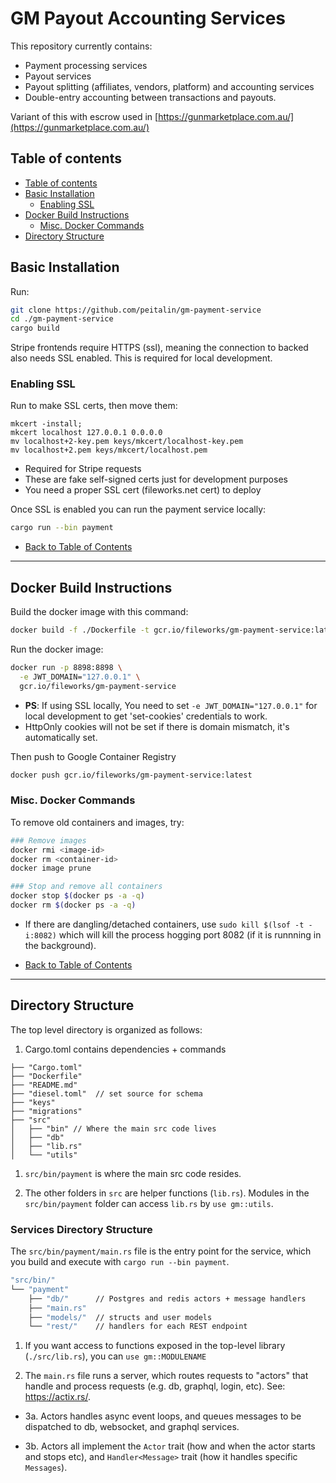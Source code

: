 # GM Payout Accounting Services

This repository currently contains:
* Payment processing services
* Payout services
* Payout splitting (affiliates, vendors, platform) and accounting services
* Double-entry accounting between transactions and payouts.

Variant of this with escrow used in [https://gunmarketplace.com.au/](https://gunmarketplace.com.au/)

<a name="table-of-contents"></a>
## Table of contents

<!--ts-->
   * [Table of contents](#table-of-contents)
   * [Basic Installation](#basic-installation)
      * [Enabling SSL](#enabling-ssl)
   * [Docker Build Instructions](#building-docker)
      * [Misc. Docker Commands](#docker-misc-commands)
   * [Directory Structure](#directory-structure)
<!--te-->

<a name="basic-installation"></a>
## Basic Installation

Run:
```bash
git clone https://github.com/peitalin/gm-payment-service
cd ./gm-payment-service
cargo build
```

<a name="enabling-ssl"></a>
Stripe frontends require HTTPS (ssl), meaning the connection to backed also needs SSL enabled.
This is required for local development.

### Enabling SSL
Run to make SSL certs, then move them:
```
mkcert -install;
mkcert localhost 127.0.0.1 0.0.0.0
mv localhost+2-key.pem keys/mkcert/localhost-key.pem
mv localhost+2.pem keys/mkcert/localhost.pem
```
* Required for Stripe requests
* These are fake self-signed certs just for development purposes
* You need a proper SSL cert (fileworks.net cert) to deploy

Once SSL is enabled you can run the payment service locally:
```bash
cargo run --bin payment
```


* [Back to Table of Contents](#table-of-contents)
---

<a name="building-docker"></a>
## Docker Build Instructions

Build the docker image with this command:
```bash
docker build -f ./Dockerfile -t gcr.io/fileworks/gm-payment-service:latest .
```

Run the docker image:
```bash
docker run -p 8898:8898 \
  -e JWT_DOMAIN="127.0.0.1" \
  gcr.io/fileworks/gm-payment-service
```
* **PS**: If using SSL locally, You need to set `-e JWT_DOMAIN="127.0.0.1"` for local development to get 'set-cookies' credentials to work.
* HttpOnly cookies will not be set if there is domain mismatch, it's automatically set.

Then push to Google Container Registry
```bash
docker push gcr.io/fileworks/gm-payment-service:latest
```


<a name="docker-misc-commands"></a>
### Misc. Docker Commands
To remove old containers and images, try:
```bash
### Remove images
docker rmi <image-id>
docker rm <container-id>
docker image prune

### Stop and remove all containers
docker stop $(docker ps -a -q)
docker rm $(docker ps -a -q)
```

* If there are dangling/detached containers, use `sudo kill $(lsof -t -i:8082)` which will kill the process hogging port 8082 (if it is runnning in the background).


* [Back to Table of Contents](#table-of-contents)
---

<a name="directory-structure"></a>

## Directory Structure

The top level directory is organized as follows:
1. Cargo.toml contains dependencies + commands
```
├── "Cargo.toml"
├── "Dockerfile"
├── "README.md"
├── "diesel.toml"  // set source for schema
├── "keys"
├── "migrations"
├── "src"
│   ├── "bin" // Where the main src code lives
│   ├── "db"
│   ├── "lib.rs"
│   └── "utils"
```
1. `src/bin/payment` is where the main src code resides.

2. The other folders in `src` are helper functions (`lib.rs`). Modules in the `src/bin/payment` folder can access `lib.rs` by `use gm::utils`.


### Services Directory Structure
The `src/bin/payment/main.rs` file is the entry point for the service, which you build and execute with `cargo run --bin payment`.

```bash
"src/bin/"
└── "payment"
    ├── "db/"      // Postgres and redis actors + message handlers
    ├── "main.rs"
    ├── "models/"  // structs and user models
    └── "rest/"    // handlers for each REST endpoint
```


1. If you want access to functions exposed in the top-level library (`./src/lib.rs`), you can `use gm::MODULENAME`

2. The `main.rs` file runs a server, which routes requests to "actors" that handle and process requests (e.g. db, graphql, login, etc). See: <https://actix.rs/>.

* 3a. Actors handles async event loops, and queues messages to be dispatched to db, websocket, and graphql services.

* 3b. Actors all implement the `Actor` trait (how and when the actor starts and stops etc), and `Handler<Message>` trait (how it handles specific `Messages`).




